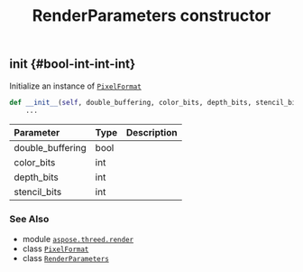 ﻿---
title: RenderParameters constructor
second_title: Aspose.3D for Python via .NET API References
description: 
type: docs
weight: 10
url: /aspose.threed.render/renderparameters/__init__/
is_root: false
---

## __init__ {#bool-int-int-int}

Initialize an instance of [`PixelFormat`](/3d/python-net/aspose.threed.render/pixelformat)



```python
def __init__(self, double_buffering, color_bits, depth_bits, stencil_bits):
    ...
```


| Parameter | Type | Description |
| :- | :- | :- |
| double_buffering | bool |  |
| color_bits | int |  |
| depth_bits | int |  |
| stencil_bits | int |  |



### See Also
* module [`aspose.threed.render`](../../)
* class [`PixelFormat`](/3d/python-net/aspose.threed.render/pixelformat)
* class [`RenderParameters`](/3d/python-net/aspose.threed.render/renderparameters)
